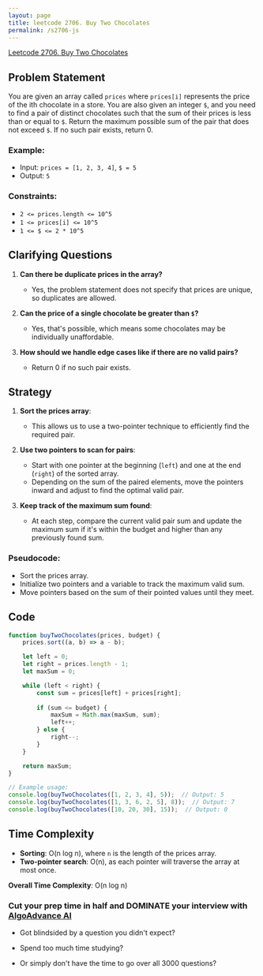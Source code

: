 ```yaml
---
layout: page
title: leetcode 2706. Buy Two Chocolates
permalink: /s2706-js
---
```

[Leetcode 2706. Buy Two Chocolates](https://algoadvance.github.io/algoadvance/l2706)
## Problem Statement

You are given an array called `prices` where `prices[i]` represents the price of the ith chocolate in a store. You are also given an integer `$`, and you need to find a pair of distinct chocolates such that the sum of their prices is less than or equal to `$`. Return the maximum possible sum of the pair that does not exceed `$`. If no such pair exists, return 0.

### Example:
- Input: `prices = [1, 2, 3, 4]`, `$ = 5`
- Output: `5`

### Constraints:
- `2 <= prices.length <= 10^5`
- `1 <= prices[i] <= 10^5`
- `1 <= $ <= 2 * 10^5`

## Clarifying Questions

1. **Can there be duplicate prices in the array?**
   - Yes, the problem statement does not specify that prices are unique, so duplicates are allowed.

2. **Can the price of a single chocolate be greater than `$`?**
   - Yes, that's possible, which means some chocolates may be individually unaffordable.

3. **How should we handle edge cases like if there are no valid pairs?**
   - Return 0 if no such pair exists.

## Strategy

1. **Sort the prices array**:
   - This allows us to use a two-pointer technique to efficiently find the required pair.

2. **Use two pointers to scan for pairs**:
   - Start with one pointer at the beginning (`left`) and one at the end (`right`) of the sorted array.
   - Depending on the sum of the paired elements, move the pointers inward and adjust to find the optimal valid pair.
  
3. **Keep track of the maximum sum found**:
   - At each step, compare the current valid pair sum and update the maximum sum if it's within the budget and higher than any previously found sum.

### Pseudocode:
- Sort the prices array.
- Initialize two pointers and a variable to track the maximum valid sum.
- Move pointers based on the sum of their pointed values until they meet.

## Code

```javascript
function buyTwoChocolates(prices, budget) {
    prices.sort((a, b) => a - b);

    let left = 0;
    let right = prices.length - 1;
    let maxSum = 0;

    while (left < right) {
        const sum = prices[left] + prices[right];
        
        if (sum <= budget) {
            maxSum = Math.max(maxSum, sum);
            left++;
        } else {
            right--;
        }
    }

    return maxSum;
}

// Example usage:
console.log(buyTwoChocolates([1, 2, 3, 4], 5));  // Output: 5
console.log(buyTwoChocolates([1, 3, 6, 2, 5], 8));  // Output: 7
console.log(buyTwoChocolates([10, 20, 30], 15));  // Output: 0
```

## Time Complexity

- **Sorting**: O(n log n), where `n` is the length of the prices array.
- **Two-pointer search**: O(n), as each pointer will traverse the array at most once.

**Overall Time Complexity**: O(n log n)


### Cut your prep time in half and DOMINATE your interview with [AlgoAdvance AI](https://algoAdvance.com)

- Got blindsided by a question you didn't expect?

- Spend too much time studying?

- Or simply don't have the time to go over all 3000 questions?

